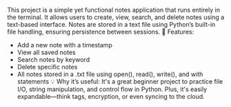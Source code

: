 This project is a simple yet functional notes application that runs entirely in the terminal. It allows users to create, view, search, and delete notes using a text-based interface. Notes are stored in a text file using Python’s built-in file handling, ensuring persistence between sessions.
🔧 Features:
- Add a new note with a timestamp
- View all saved notes
- Search notes by keyword
- Delete specific notes
- All notes stored in a .txt file using open(), read(), write(), and with statements
💡 Why it’s useful:
It's a great beginner project to practice file I/O, string manipulation, and control flow in Python. Plus, it's easily expandable—think tags, encryption, or even syncing to the cloud.
